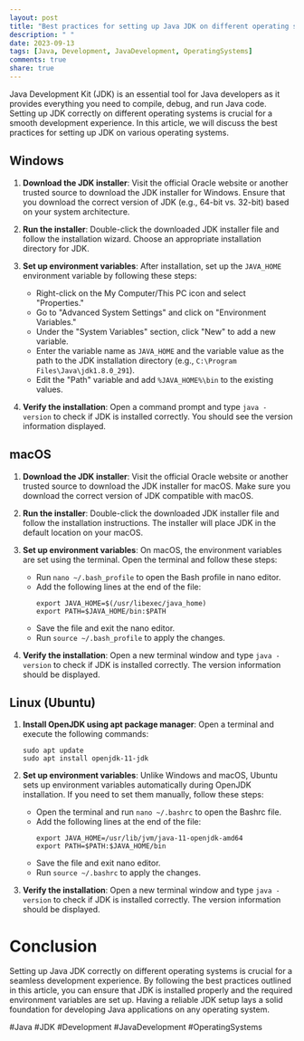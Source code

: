 ```yaml
---
layout: post
title: "Best practices for setting up Java JDK on different operating systems"
description: " "
date: 2023-09-13
tags: [Java, Development, JavaDevelopment, OperatingSystems]
comments: true
share: true
---
```


Java Development Kit (JDK) is an essential tool for Java developers as it provides everything you need to compile, debug, and run Java code. Setting up JDK correctly on different operating systems is crucial for a smooth development experience. In this article, we will discuss the best practices for setting up JDK on various operating systems.

## Windows

1. **Download the JDK installer**: Visit the official Oracle website or another trusted source to download the JDK installer for Windows. Ensure that you download the correct version of JDK (e.g., 64-bit vs. 32-bit) based on your system architecture.

2. **Run the installer**: Double-click the downloaded JDK installer file and follow the installation wizard. Choose an appropriate installation directory for JDK.

3. **Set up environment variables**: After installation, set up the `JAVA_HOME` environment variable by following these steps:
    - Right-click on the My Computer/This PC icon and select "Properties."
    - Go to "Advanced System Settings" and click on "Environment Variables."
    - Under the "System Variables" section, click "New" to add a new variable.
    - Enter the variable name as `JAVA_HOME` and the variable value as the path to the JDK installation directory (e.g., `C:\Program Files\Java\jdk1.8.0_291`).
    - Edit the "Path" variable and add `%JAVA_HOME%\bin` to the existing values.

4. **Verify the installation**: Open a command prompt and type `java -version` to check if JDK is installed correctly. You should see the version information displayed.

## macOS

1. **Download the JDK installer**: Visit the official Oracle website or another trusted source to download the JDK installer for macOS. Make sure you download the correct version of JDK compatible with macOS.

2. **Run the installer**: Double-click the downloaded JDK installer file and follow the installation instructions. The installer will place JDK in the default location on your macOS.

3. **Set up environment variables**: On macOS, the environment variables are set using the terminal. Open the terminal and follow these steps:
    - Run `nano ~/.bash_profile` to open the Bash profile in nano editor.
    - Add the following lines at the end of the file:
        ```shell
        export JAVA_HOME=$(/usr/libexec/java_home)
        export PATH=$JAVA_HOME/bin:$PATH
        ```
    - Save the file and exit the nano editor.
    - Run `source ~/.bash_profile` to apply the changes.

4. **Verify the installation**: Open a new terminal window and type `java -version` to check if JDK is installed correctly. The version information should be displayed.

## Linux (Ubuntu)

1. **Install OpenJDK using apt package manager**: Open a terminal and execute the following commands:
    ```shell
    sudo apt update
    sudo apt install openjdk-11-jdk
    ```

2. **Set up environment variables**: Unlike Windows and macOS, Ubuntu sets up environment variables automatically during OpenJDK installation. If you need to set them manually, follow these steps:
    - Open the terminal and run `nano ~/.bashrc` to open the Bashrc file.
    - Add the following lines at the end of the file:
        ```shell
        export JAVA_HOME=/usr/lib/jvm/java-11-openjdk-amd64
        export PATH=$PATH:$JAVA_HOME/bin
        ```
    - Save the file and exit nano editor.
    - Run `source ~/.bashrc` to apply the changes.

3. **Verify the installation**: Open a new terminal window and type `java -version` to check if JDK is installed correctly. The version information should be displayed.

# Conclusion

Setting up Java JDK correctly on different operating systems is crucial for a seamless development experience. By following the best practices outlined in this article, you can ensure that JDK is installed properly and the required environment variables are set up. Having a reliable JDK setup lays a solid foundation for developing Java applications on any operating system. 

#Java #JDK #Development #JavaDevelopment #OperatingSystems